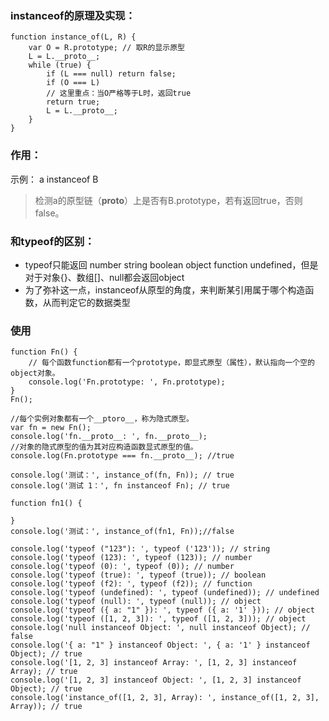 ### instanceof的原理及实现：
```
function instance_of(L, R) {
    var O = R.prototype; // 取R的显示原型
    L = L.__proto__;
    while (true) {
        if (L === null) return false;
        if (O === L)
        // 这里重点：当O严格等于L时，返回true
        return true;
        L = L.__proto__;
    }
}
```

### 作用：
示例： a instanceof B

> 检测a的原型链（__proto__）上是否有B.prototype，若有返回true，否则false。

### 和typeof的区别：
* typeof只能返回 number string boolean object function undefined，但是对于对象{}、数组[]、null都会返回object
* 为了弥补这一点，instanceof从原型的角度，来判断某引用属于哪个构造函数，从而判定它的数据类型

### 使用
```
function Fn() {
    // 每个函数function都有一个prototype，即显式原型（属性），默认指向一个空的object对象。
    console.log('Fn.prototype: ', Fn.prototype);
}
Fn();
```
```
//每个实例对象都有一个__ptoro__，称为隐式原型。
var fn = new Fn();
console.log('fn.__proto__: ', fn.__proto__);
//对象的隐式原型的值为其对应构造函数显式原型的值。
console.log(Fn.prototype === fn.__proto__); //true

console.log('测试：', instance_of(fn, Fn)); // true
console.log('测试 1：', fn instanceof Fn); // true

function fn1() {

}
console.log('测试：', instance_of(fn1, Fn));//false

console.log('typeof ("123"): ', typeof ('123')); // string
console.log('typeof (123): ', typeof (123)); // number
console.log('typeof (0): ', typeof (0)); // number
console.log('typeof (true): ', typeof (true)); // boolean
console.log('typeof (f2): ', typeof (f2)); // function
console.log('typeof (undefined): ', typeof (undefined)); // undefined
console.log('typeof (null): ', typeof (null)); // object
console.log('typeof ({ a: "1" }): ', typeof ({ a: '1' })); // object
console.log('typeof ([1, 2, 3]): ', typeof ([1, 2, 3])); // object
console.log('null instanceof Object: ', null instanceof Object); // false
console.log('{ a: "1" } instanceof Object: ', { a: '1' } instanceof Object); // true
console.log('[1, 2, 3] instanceof Array: ', [1, 2, 3] instanceof Array); // true
console.log('[1, 2, 3] instanceof Object: ', [1, 2, 3] instanceof Object); // true
console.log('instance_of([1, 2, 3], Array): ', instance_of([1, 2, 3], Array)); // true
```
